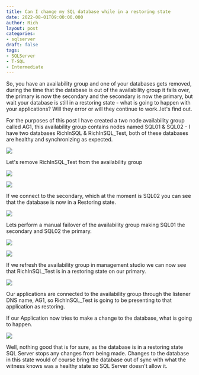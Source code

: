 ```yaml
---
title: Can I change my SQL database while in a restoring state
date: 2022-08-01T09:00:00.000
author: Rich
layout: post
categories:
- sqlserver
draft: false
tags:
- SQLServer
- T-SQL
- Intermediate
---
```


So, you have an availability group and one of your databases gets removed, during the time that the database is out of the availability group it fails over, the primary is now the secondary and the secondary is now the primary, but wait your database is still in a restoring state - what is going to happen with your applications? Will they error or will they continue to work..let's find out. 

For the purposes of this post I have created a two node availability group called AG1, this availability group contains nodes named SQL01 & SQL02 - I have two databases RichInSQL & RichInSQL_Test, both of these databases are healthy and synchronizing as expected. 

![](/img/sql-db-restoring-1.png)

Let's remove RichInSQL_Test from the availability group

![](/img/sql-db-restoring-2.png)

![](/img/sql-db-restoring-3.png)

If we connect to the secondary, which at the moment is SQL02 you can see that the database is now in a Restoring state. 

![](/img/sql-db-restoring-4.png)

Lets perform a manual failover of the availability group making SQL01 the secondary and SQL02 the primary. 

![](/img/sql-db-restoring-5.png)

![](/img/sql-db-restoring-6.png)

If we refresh the availability group in management studio we can now see that RichInSQL_Test is in a restoring state on our primary. 

![](/img/sql-db-restoring-7.png)

Our applications are connected to the availability group through the listener DNS name, AG1, so RichInSQL_Test is going to be presenting to that application as restoring. 

If our Application now tries to make a change to the database, what is going to happen. 

![](/img/sql-db-restoring-8.png)

Well, nothing good that is for sure, as the database is in a restoring state SQL Server stops any changes from being made. Changes to the database in this state would of course bring the database out of sync with what the witness knows was a healthy state so SQL Server doesn't allow it. 

